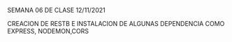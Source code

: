 SEMANA 06 DE CLASE 12/11/2021

CREACION DE RESTB E INSTALACION DE ALGUNAS DEPENDENCIA COMO EXPRESS, NODEMON,CORS
